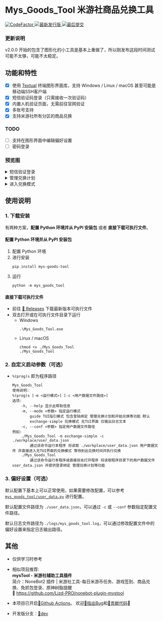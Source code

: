 # Mys_Goods_Tool 米游社商品兑换工具
<div>
  <a href="https://www.codefactor.io/repository/github/ljzd-pro/mys_goods_tool" target="_blank">
    <img alt="CodeFactor" src="https://www.codefactor.io/repository/github/ljzd-pro/mys_goods_tool/badge?style=for-the-badge">
  </a>
  <a href="https://github.com/Ljzd-PRO/Mys_Goods_Tool/releases/latest" target="_blank">
    <img alt="最新发行版" src="https://img.shields.io/github/v/release/Ljzd-PRO/Mys_Goods_Tool?logo=python&style=for-the-badge">
  </a>
  <a href="https://github.com/Ljzd-PRO/Mys_Goods_Tool/commits/" target="_blank">
    <img alt="最后提交" src="https://img.shields.io/github/last-commit/Ljzd-PRO/Mys_Goods_Tool?style=for-the-badge">
  </a>
</div>

### 更新说明
v2.0.0 开始的包含了图形化的小工具是基本上重做了，所以刚发布这段时间测试可能不太够，可能不太稳定。

## 功能和特性
- [x] 使用 [Textual](https://github.com/Textualize/textual) 终端图形界面库，支持 Windows / Linux / macOS 甚至可能是移动端SSH客户端
- [x] 短信验证码登录（只需接收一次验证码）
- [x] 内置人机验证页面，无需前往官网验证
- [x] 多账号支持
- [x] 支持米游社所有分区的商品兑换

### TODO
- [ ] 支持在图形界面中编辑偏好设置
- [ ] 密码登录

### 预览图
<details>
<summary>短信验证登录</summary>
<img src="https://user-images.githubusercontent.com/63289359/235790425-7c502a69-baac-4ced-ba07-d068a88a7ae9.png" alt="短信验证登录页面" />
<img src="https://user-images.githubusercontent.com/63289359/235790979-85954be8-023f-47e0-bb69-bb16385905d4.png" alt="人机验证页面" />
</details>

<details>
<summary>管理兑换计划</summary>
<img src="https://user-images.githubusercontent.com/63289359/235791200-d1a7c8f0-9a9a-4fcc-91bf-69fe397e6420.png" alt="选择目标商品页面" />
<img src="https://user-images.githubusercontent.com/63289359/235791332-3d8ea836-7d0b-4dbf-b643-81c65eaa5082.png" alt="确认添加计划页面" />
<img src="https://user-images.githubusercontent.com/63289359/235791435-69edf6f7-9abf-4c81-8da4-44a486c6d362.png" alt="管理计划页面" />
</details>

<details>
<summary>进入兑换模式</summary>
<img src="https://user-images.githubusercontent.com/63289359/235791620-bf32692d-a521-49b3-bf2a-23d7012b6fff.png" alt="兑换模式页面" />
</details>

## 使用说明

### 1. 下载安装
有两种方案，**配置 Python 环境并从 PyPI 安装包** 或者 **直接下载可执行文件**。

#### 配置 Python 环境并从 PyPI 安装包
1. 配置 Python 环境
2. 进行安装
    ```shell
    pip install mys-goods-tool
    ```
3. 运行
    ```shell
    python -m mys_goods_tool
    ```

#### 直接下载可执行文件
- 前往 [🔗 Releases](https://github.com/Ljzd-PRO/Mys_Goods_Tool/releases) 下载最新版本可执行文件
- 双击打开或在可执行文件目录下运行
    - Windows
        ```shell
        .\Mys_Goods_Tool.exe
        ```
    - Linux / macOS
        ```shell
        chmod +x ./Mys_Goods_Tool
        ./Mys_Goods_Tool
        ```

### 2. 自定义启动参数（可选）
- `%(prog)s` 即为程序路径
    ```shell
    Mys_Goods_Tool
    使用说明:
    %(prog)s [-m <运行模式>] [-c <用户数据文件路径>]
    选项:
        -h, --help 显示此帮助信息
        -m, --mode <参数> 指定运行模式
            guide TUI指引模式 包含登陆绑定 管理兑换计划和开始兑换等功能 默认
            exchange-simple 兑换模式 无TUI界面 仅输出日志文本
        -c, --conf <参数> 指定用户数据文件路径
    例如:
        ./Mys_Goods_Tool -m exchange-simple -c ./workplace/user_data.json
            通过该命令运行本程序 将读取 ./workplace/user_data.json 用户数据文件 并直接进入无TUI界面的兑换模式 等待到达兑换时间并执行兑换
        ./Mys_Goods_Tool
            通过该命令运行本程序或直接双击打开程序 将读取程序目录下的用户数据文件user_data.json 并提供登录绑定 管理兑换计划等功能
    ```

### 3. 偏好设置（可选）
默认配置下基本上可以正常使用，如果需要修改配置，可以参考 [`mys_goods_tool/user_data.py`](https://github.com/Ljzd-PRO/Mys_Goods_Tool/blob/dev/mys_goods_tool/user_data.py) 进行配置。

默认配置文件路径为 `./user_data.json`，可以通过 `-c` 或 `--conf` 参数指定配置文件路径。

默认日志文件路径为 `./logs/mys_goods_tool.log`，可以通过修改配置文件中的偏好设置来指定日志输出路径。

## 其他
- 仅供学习时参考

- 相似项目推荐:  \
**mysTool - 米游社辅助工具插件**  \
简介：NoneBot2 插件 | 米游社工具-每日米游币任务、游戏签到、商品兑换、免抓包登录、原神树脂提醒  \
🔗 https://github.com/Ljzd-PRO/nonebot-plugin-mystool

- 本项目已开启[🔗Github Actions](https://github.com/Ljzd-PRO/Mys_Goods_Tool/actions)。
欢迎[🔗指出Bug](https://github.com/Ljzd-PRO/Mys_Goods_Tool/issues)和[🔗贡献代码](https://github.com/Ljzd-PRO/Mys_Goods_Tool/pulls)👏

- 开发版分支：[🔗dev](https://github.com/Ljzd-PRO/Mys_Goods_Tool/tree/dev/)
